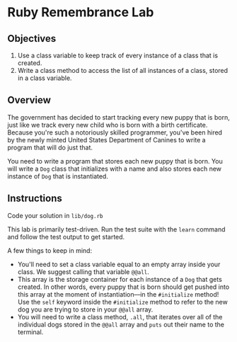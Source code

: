 # Ruby Remembrance Lab

## Objectives

1. Use a class variable to keep track of every instance of a class that is created. 
2. Write a class method to access the list of all instances of a class, stored in a class variable. 

## Overview

The government has decided to start tracking every new puppy that is born, just like we track every new child who is born with a birth certificate. Because you're such a notoriously skilled programmer, you've been hired by the newly minted United States Department of Canines to write a program that will do just that. 

You need to write a program that stores each new puppy that is born. You will write a `Dog` class that initializes with a name and also stores each new instance of `Dog` that is instantiated. 

## Instructions

Code your solution in `lib/dog.rb`

This lab is primarily test-driven. Run the test suite with the `learn` command and follow the test output to get started. 

A few things to keep in mind:

* You'll need to set a class variable equal to an empty array inside your class. We suggest calling that variable `@@all`. 
* This array is the storage container for each instance of a `Dog` that gets created. In other words, every puppy that is born should get pushed into this array at the moment of instantiation––in the `#initialize` method! Use the `self` keyword inside the `#initialize` method to refer to the new dog you are trying to store in your `@@all` array. 
* You will need to write a class method, `.all`, that iterates over all of the individual dogs stored in the `@@all` array and `puts` out their name to the terminal. 


